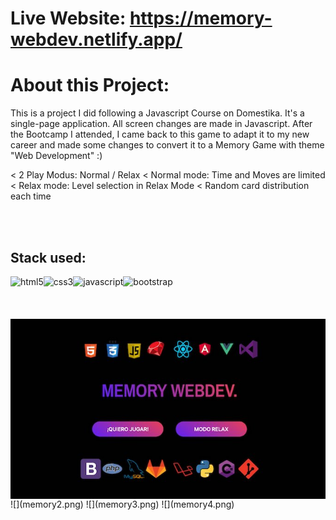 # Live Website:  https://memory-webdev.netlify.app/

# About this Project:

 This is a project I did following a Javascript Course on Domestika. It's a single-page application. All screen changes are made in Javascript. After the Bootcamp I attended, I came back to this game to adapt it to my new career and made some changes to convert it to a Memory Game with theme "Web Development" :)


< 2 Play Modus: Normal / Relax
< Normal mode: Time and Moves are limited 
< Relax mode: Level selection in Relax Mode
< Random card distribution each time

 
 <br>
 <br>
 
 ## Stack used:
 
<img align="left" alt="html5" src="https://img.shields.io/badge/-HTML-F64A1D?&style=for-the-badge&logo=html5&logoColor=white" />
<img align="left" alt="css3" src="https://img.shields.io/badge/-CSS-2962E9?&style=for-the-badge&logo=css3&logoColor=white" />
<img align="left" alt="javascript" src="https://img.shields.io/badge/-JAVASCRIPT-D89606?&style=for-the-badge&logo=javascript&logoColor=white" />
<img align="left" alt="bootstrap" src="https://img.shields.io/badge/-bootstrap-533C78?&style=for-the-badge&logo=bootstrap&logoColor=white" />

<br>
<br>
<br>
<br>


<img align="center" src="memory1.png"/>
![](memory2.png)
![](memory3.png)
![](memory4.png)
